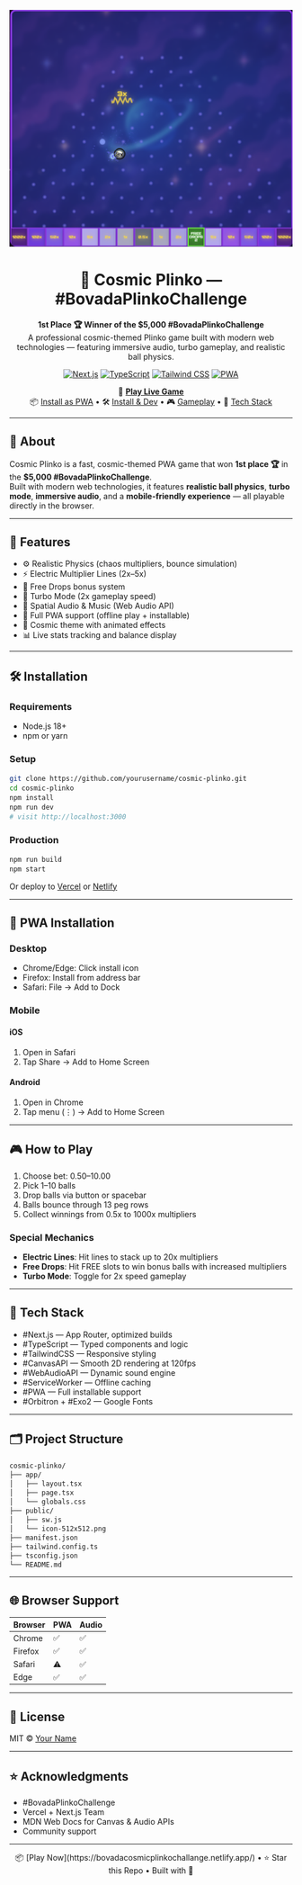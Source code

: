 <div align="center">

![Cosmic Plinko Logo](./public/icon-512x512.png)

# 🚀 Cosmic Plinko — #BovadaPlinkoChallenge

**1st Place 🏆 Winner of the $5,000 #BovadaPlinkoChallenge**  
A professional cosmic-themed Plinko game built with modern web technologies — featuring immersive audio, turbo gameplay, and realistic ball physics.

[![Next.js](https://img.shields.io/badge/Next.js-14.2.4-black?style=for-the-badge&logo=next.js)](https://nextjs.org/)
[![TypeScript](https://img.shields.io/badge/TypeScript-5.0-blue?style=for-the-badge&logo=typescript)](https://www.typescriptlang.org/)
[![Tailwind CSS](https://img.shields.io/badge/Tailwind-3.4.17-38B2AC?style=for-the-badge&logo=tailwind-css)](https://tailwindcss.com/)
[![PWA](https://img.shields.io/badge/PWA-Enabled-purple?style=for-the-badge&logo=pwa)](https://web.dev/progressive-web-apps/)

🔗 [**Play Live Game**](https://bovadacosmicplinkochallange.netlify.app/)  
📦 [Install as PWA](#-pwa-installation) • 🛠️ [Install & Dev](#-installation) • 🎮 [Gameplay](#-how-to-play) • 🧪 [Tech Stack](#-tech-stack)  

</div>

---

## 🧾 About

Cosmic Plinko is a fast, cosmic-themed PWA game that won **1st place 🏆** in the **$5,000 #BovadaPlinkoChallenge**.  
Built with modern web technologies, it features **realistic ball physics**, **turbo mode**, **immersive audio**, and a **mobile-friendly experience** — all playable directly in the browser.

---

## 🎯 Features

- ⚙️ Realistic Physics (chaos multipliers, bounce simulation)
- ⚡ Electric Multiplier Lines (2x–5x)
- 🎁 Free Drops bonus system
- 🚀 Turbo Mode (2x gameplay speed)
- 🎵 Spatial Audio & Music (Web Audio API)
- 📱 Full PWA support (offline play + installable)
- 🎨 Cosmic theme with animated effects
- 📊 Live stats tracking and balance display

---

## 🛠 Installation

### Requirements

- Node.js 18+
- npm or yarn

### Setup

```bash
git clone https://github.com/yourusername/cosmic-plinko.git
cd cosmic-plinko
npm install
npm run dev
# visit http://localhost:3000
```

### Production

```bash
npm run build
npm start
```

Or deploy to [Vercel](https://vercel.com) or [Netlify](https://netlify.com)

---

## 📱 PWA Installation

### Desktop
- Chrome/Edge: Click install icon
- Firefox: Install from address bar
- Safari: File → Add to Dock

### Mobile

#### iOS
1. Open in Safari
2. Tap Share → Add to Home Screen

#### Android
1. Open in Chrome
2. Tap menu (⋮) → Add to Home Screen

---

## 🎮 How to Play

1. Choose bet: $0.50–$10.00
2. Pick 1–10 balls
3. Drop balls via button or spacebar
4. Balls bounce through 13 peg rows
5. Collect winnings from 0.5x to 1000x multipliers

### Special Mechanics
- **Electric Lines**: Hit lines to stack up to 20x multipliers
- **Free Drops**: Hit FREE slots to win bonus balls with increased multipliers
- **Turbo Mode**: Toggle for 2x speed gameplay

---

## 🧪 Tech Stack

- #Next.js — App Router, optimized builds
- #TypeScript — Typed components and logic
- #TailwindCSS — Responsive styling
- #CanvasAPI — Smooth 2D rendering at 120fps
- #WebAudioAPI — Dynamic sound engine
- #ServiceWorker — Offline caching
- #PWA — Full installable support
- #Orbitron + #Exo2 — Google Fonts

---

## 🗂 Project Structure

```
cosmic-plinko/
├── app/
│   ├── layout.tsx
│   ├── page.tsx
│   └── globals.css
├── public/
│   ├── sw.js
│   └── icon-512x512.png
├── manifest.json
├── tailwind.config.ts
├── tsconfig.json
└── README.md
```

---

## 🌐 Browser Support

| Browser | PWA | Audio |
|---------|-----|-------|
| Chrome | ✅ | ✅ |
| Firefox | ✅ | ✅ |
| Safari | ⚠️ | ✅ |
| Edge | ✅ | ✅ |

---

## 📄 License

MIT © [Your Name](https://github.com/yourusername)

---

## ⭐ Acknowledgments

- #BovadaPlinkoChallenge
- Vercel + Next.js Team
- MDN Web Docs for Canvas & Audio APIs
- Community support

---

<div align="center">
📦 [Play Now](https://bovadacosmicplinkochallange.netlify.app/) • ⭐ Star this Repo • Built with 💜  
</div>

